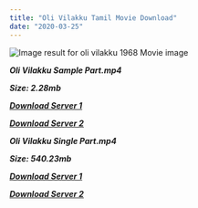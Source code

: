```yaml
---
title: "Oli Vilakku Tamil Movie Download"
date: "2020-03-25"
---
```


![Image result for oli vilakku 1968 Movie image](https://upload.wikimedia.org/wikipedia/en/thumb/7/76/Oli_Vilakku.JPG/220px-Oli_Vilakku.JPG)

**_Oli Vilakku Sample Part.mp4_**

**_Size: 2.28mb_**

**_[Download Server 1](http://p1.wetransfer.vip/files/Tamil{cda5df2c15b60541c0c08958a9aa30b512670539b38ddb53042c71b1d10bc2b4}20Movies/Tamil{cda5df2c15b60541c0c08958a9aa30b512670539b38ddb53042c71b1d10bc2b4}20Recent{cda5df2c15b60541c0c08958a9aa30b512670539b38ddb53042c71b1d10bc2b4}20Movies/Oli{cda5df2c15b60541c0c08958a9aa30b512670539b38ddb53042c71b1d10bc2b4}20Vilakku{cda5df2c15b60541c0c08958a9aa30b512670539b38ddb53042c71b1d10bc2b4}20(1968)/Oli{cda5df2c15b60541c0c08958a9aa30b512670539b38ddb53042c71b1d10bc2b4}20Vilakku/Oli{cda5df2c15b60541c0c08958a9aa30b512670539b38ddb53042c71b1d10bc2b4}20Vilakku{cda5df2c15b60541c0c08958a9aa30b512670539b38ddb53042c71b1d10bc2b4}20(1968){cda5df2c15b60541c0c08958a9aa30b512670539b38ddb53042c71b1d10bc2b4}20Sample{cda5df2c15b60541c0c08958a9aa30b512670539b38ddb53042c71b1d10bc2b4}20(640x360).mp4)_**

**_[Download Server 2](http://p1.wetransfer.vip/files/Tamil{cda5df2c15b60541c0c08958a9aa30b512670539b38ddb53042c71b1d10bc2b4}20Movies/Tamil{cda5df2c15b60541c0c08958a9aa30b512670539b38ddb53042c71b1d10bc2b4}20Recent{cda5df2c15b60541c0c08958a9aa30b512670539b38ddb53042c71b1d10bc2b4}20Movies/Oli{cda5df2c15b60541c0c08958a9aa30b512670539b38ddb53042c71b1d10bc2b4}20Vilakku{cda5df2c15b60541c0c08958a9aa30b512670539b38ddb53042c71b1d10bc2b4}20(1968)/Oli{cda5df2c15b60541c0c08958a9aa30b512670539b38ddb53042c71b1d10bc2b4}20Vilakku/Oli{cda5df2c15b60541c0c08958a9aa30b512670539b38ddb53042c71b1d10bc2b4}20Vilakku{cda5df2c15b60541c0c08958a9aa30b512670539b38ddb53042c71b1d10bc2b4}20(1968){cda5df2c15b60541c0c08958a9aa30b512670539b38ddb53042c71b1d10bc2b4}20Sample{cda5df2c15b60541c0c08958a9aa30b512670539b38ddb53042c71b1d10bc2b4}20(640x360).mp4)_**

**_Oli Vilakku Single Part.mp4_**

**_Size: 540.23mb_**

**_[Download Server 1](http://p1.wetransfer.vip/files/Tamil{cda5df2c15b60541c0c08958a9aa30b512670539b38ddb53042c71b1d10bc2b4}20Movies/Tamil{cda5df2c15b60541c0c08958a9aa30b512670539b38ddb53042c71b1d10bc2b4}20Recent{cda5df2c15b60541c0c08958a9aa30b512670539b38ddb53042c71b1d10bc2b4}20Movies/Oli{cda5df2c15b60541c0c08958a9aa30b512670539b38ddb53042c71b1d10bc2b4}20Vilakku{cda5df2c15b60541c0c08958a9aa30b512670539b38ddb53042c71b1d10bc2b4}20(1968)/Oli{cda5df2c15b60541c0c08958a9aa30b512670539b38ddb53042c71b1d10bc2b4}20Vilakku/Oli{cda5df2c15b60541c0c08958a9aa30b512670539b38ddb53042c71b1d10bc2b4}20Vilakku{cda5df2c15b60541c0c08958a9aa30b512670539b38ddb53042c71b1d10bc2b4}20(1968){cda5df2c15b60541c0c08958a9aa30b512670539b38ddb53042c71b1d10bc2b4}20Single{cda5df2c15b60541c0c08958a9aa30b512670539b38ddb53042c71b1d10bc2b4}20Part{cda5df2c15b60541c0c08958a9aa30b512670539b38ddb53042c71b1d10bc2b4}20(640x360).mp4)_**

**_[Download Server 2](http://p1.wetransfer.vip/files/Tamil{cda5df2c15b60541c0c08958a9aa30b512670539b38ddb53042c71b1d10bc2b4}20Movies/Tamil{cda5df2c15b60541c0c08958a9aa30b512670539b38ddb53042c71b1d10bc2b4}20Recent{cda5df2c15b60541c0c08958a9aa30b512670539b38ddb53042c71b1d10bc2b4}20Movies/Oli{cda5df2c15b60541c0c08958a9aa30b512670539b38ddb53042c71b1d10bc2b4}20Vilakku{cda5df2c15b60541c0c08958a9aa30b512670539b38ddb53042c71b1d10bc2b4}20(1968)/Oli{cda5df2c15b60541c0c08958a9aa30b512670539b38ddb53042c71b1d10bc2b4}20Vilakku/Oli{cda5df2c15b60541c0c08958a9aa30b512670539b38ddb53042c71b1d10bc2b4}20Vilakku{cda5df2c15b60541c0c08958a9aa30b512670539b38ddb53042c71b1d10bc2b4}20(1968){cda5df2c15b60541c0c08958a9aa30b512670539b38ddb53042c71b1d10bc2b4}20Single{cda5df2c15b60541c0c08958a9aa30b512670539b38ddb53042c71b1d10bc2b4}20Part{cda5df2c15b60541c0c08958a9aa30b512670539b38ddb53042c71b1d10bc2b4}20(640x360).mp4)_**
